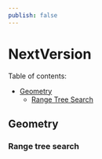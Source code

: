 ```yaml
---
publish: false
---
```

# NextVersion

Table of contents:

- [Geometry](#geometry)
  - [Range Tree Search](#range-tree-search)

## Geometry

### Range tree search



<!-- The new method [ClipUtilities.clipAnyCurve]($core-geometry) clips the input curve or region. One just needs to pass an [AnyCurve]($core-geometry) and a [Clipper]($core-geometry), and the method returns the clipped curves or regions that lie inside the clipper.

Here is an example of clipping a union region:
![Clip union region](./assets/clip-union-region.jpg "A union region clipped by a 3D clipper")
and an example of clipping a parity region:
![Clip parity region](./assets/clip-parity-region.jpg "A parity region clipped by a 3D clipper")

### Drape region onto mesh

The new method [PolyfaceClip.drapeRegion]($core-geometry) computes the portion of the input [Polyface]($core-geometry) that lies inside the clipper generated by sweeping the input [AnyRegion]($core-geometry) along a direction. For example, the red polygon below is swept downward onto the white mesh, and the green mesh is returned:

![Draped region](./assets/drapeRegion.jpg "A region draped onto a mesh")
 -->